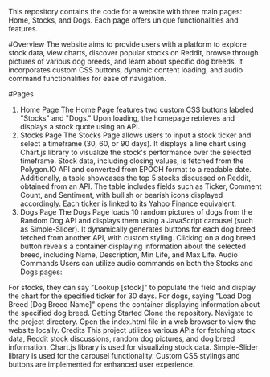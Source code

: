 This repository contains the code for a website with three main pages: Home, Stocks, and Dogs. Each page offers unique functionalities and features.

#Overview
The website aims to provide users with a platform to explore stock data, view charts, discover popular stocks on Reddit, browse through pictures of various dog breeds, and learn about specific dog breeds. It incorporates custom CSS buttons, dynamic content loading, and audio command functionalities for ease of navigation.

#Pages
1. Home Page
The Home Page features two custom CSS buttons labeled "Stocks" and "Dogs."
Upon loading, the homepage retrieves and displays a stock quote using an API.
2. Stocks Page
The Stocks Page allows users to input a stock ticker and select a timeframe (30, 60, or 90 days).
It displays a line chart using Chart.js library to visualize the stock's performance over the selected timeframe.
Stock data, including closing values, is fetched from the Polygon.IO API and converted from EPOCH format to a readable date.
Additionally, a table showcases the top 5 stocks discussed on Reddit, obtained from an API. The table includes fields such as Ticker, Comment Count, and Sentiment, with bullish or bearish icons displayed accordingly. Each ticker is linked to its Yahoo Finance equivalent.
3. Dogs Page
The Dogs Page loads 10 random pictures of dogs from the Random Dog API and displays them using a JavaScript carousel (such as Simple-Slider).
It dynamically generates buttons for each dog breed fetched from another API, with custom styling.
Clicking on a dog breed button reveals a container displaying information about the selected breed, including Name, Description, Min Life, and Max Life.
Audio Commands
Users can utilize audio commands on both the Stocks and Dogs pages:

For stocks, they can say "Lookup [stock]" to populate the field and display the chart for the specified ticker for 30 days.
For dogs, saying "Load Dog Breed [Dog Breed Name]" opens the container displaying information about the specified dog breed.
Getting Started
Clone the repository.
Navigate to the project directory.
Open the index.html file in a web browser to view the website locally.
Credits
This project utilizes various APIs for fetching stock data, Reddit stock discussions, random dog pictures, and dog breed information.
Chart.js library is used for visualizing stock data.
Simple-Slider library is used for the carousel functionality.
Custom CSS stylings and buttons are implemented for enhanced user experience.
